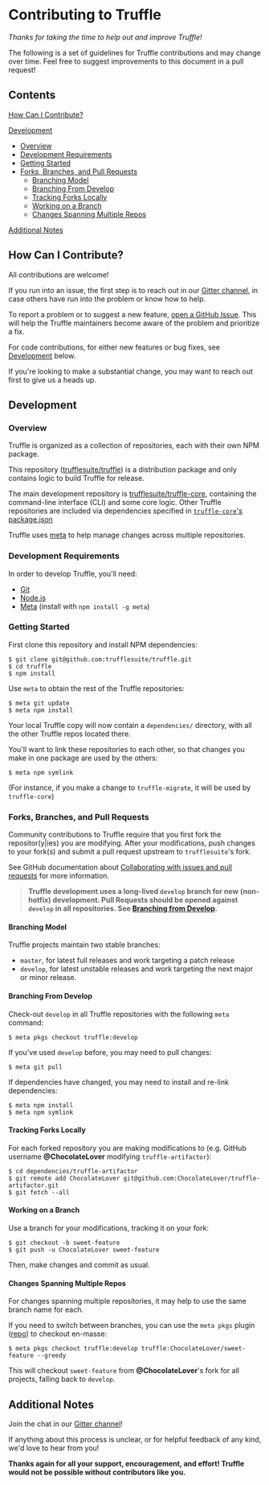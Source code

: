 Contributing to Truffle
=======================

_Thanks for taking the time to help out and improve Truffle!_

The following is a set of guidelines for Truffle contributions and may change
over time. Feel free to suggest improvements to this document in a pull request!

Contents
--------

[How Can I Contribute?](#how-can-i-contribute)

[Development](#development)
  - [Overview](#overview)
  - [Development Requirements](#development-requirements)
  - [Getting Started](#getting-started)
  - [Forks, Branches, and Pull Requests](#forks-branches-and-pull-requests)
    - [Branching Model](#branching-model)
    - [Branching From Develop](#branching-from-develop)
    - [Tracking Forks Locally](#tracking-forks-locally)
    - [Working on a Branch](#working-on-a-branch)
    - [Changes Spanning Multiple Repos](#changes-spanning-multiple-repos)

[Additional Notes](#additional-notes)


How Can I Contribute?
---------------------

All contributions are welcome!

If you run into an issue, the first step is to reach out in our [Gitter channel](https://gitter.im/ConsenSys/truffle),
in case others have run into the problem or know how to help.

To report a problem or to suggest a new feature, [open a GitHub Issue](https://github.com/trufflesuite/truffle/issues/new).
This will help the Truffle maintainers become aware of the problem and prioritize
a fix.

For code contributions, for either new features or bug fixes, see [Development](#development) below.

If you're looking to make a substantial change, you may want to reach out first
to give us a heads up.


Development
-----------

### Overview

Truffle is organized as a collection of repositories, each with their own
NPM package.

This repository ([trufflesuite/truffle](https://github.com/trufflesuite/truffle))
is a distribution package and only contains logic to build Truffle for release.

The main development repository is [trufflesuite/truffle-core](https://github.com/trufflesuite/truffle-core),
containing the command-line interface (CLI) and some core logic. Other Truffle
repositories are included via dependencies specified in
[`truffle-core`'s package.json](https://github.com/trufflesuite/truffle-core/blob/master/package.json)

Truffle uses [meta](https://github.com/mateodelnorte/meta) to help manage
changes across multiple repositories.

### Development Requirements

In order to develop Truffle, you'll need:

- [Git](https://git-scm.com/)
- [Node.js](https://nodejs.org)
- [Meta](https://github.com/mateodelnorte/meta) (install with `npm install -g meta`)


### Getting Started

First clone this repository and install NPM dependencies:

    $ git clone git@github.com:trufflesuite/truffle.git
    $ cd truffle
    $ npm install


Use `meta` to obtain the rest of the Truffle repositories:

    $ meta git update
    $ meta npm install

Your local Truffle copy will now contain a `dependencies/` directory, with all
the other Truffle repos located there.

You'll want to link these repositories to each other, so that changes you make
in one package are used by the others:

    $ meta npm symlink

(For instance, if you make a change to `truffle-migrate`, it will be used by
`truffle-core`)

### Forks, Branches, and Pull Requests

Community contributions to Truffle require that you first fork the
repositor(y|ies) you are modifying. After your modifications, push changes to
your fork(s) and submit a pull request upstream to `trufflesuite`'s fork.

See GitHub documentation about [Collaborating with issues and pull requests](https://help.github.com/categories/collaborating-with-issues-and-pull-requests/)
for more information.

> **Truffle development uses a long-lived `develop` branch for new (non-hotfix)
> development. Pull Requests should be opened against `develop` in all
> repositories. See [Branching from Develop](#branching-from-develop).**

#### Branching Model

Truffle projects maintain two stable branches:

  - `master`, for latest full releases and work targeting a patch release
  - `develop`, for latest unstable releases and work targeting the next major
      or minor release.

#### Branching From Develop

Check-out `develop` in all Truffle repositories with the following `meta`
command:

    $ meta pkgs checkout truffle:develop

If you've used `develop` before, you may need to pull changes:

    $ meta git pull

If dependencies have changed, you may need to install and re-link dependencies:

    $ meta npm install
    $ meta npm symlink


#### Tracking Forks Locally

For each forked repository you are making modifications to
(e.g. GitHub username **@ChocolateLover** modifying `truffle-artifactor`):

    $ cd dependencies/truffle-artifactor
    $ git remote add ChocolateLover git@github.com:ChocolateLover/truffle-artifactor.git
    $ git fetch --all

#### Working on a Branch

Use a branch for your modifications, tracking it on your fork:

    $ git checkout -b sweet-feature
    $ git push -u ChocolateLover sweet-feature

Then, make changes and commit as usual.

#### Changes Spanning Multiple Repos

For changes spanning multiple repositories, it may help to use the same branch
name for each.

If you need to switch between branches, you can use the `meta pkgs` plugin
([repo](https://github.com/trufflesuite/meta-pkgs)) to checkout en-masse:

    $ meta pkgs checkout truffle:develop truffle:ChocolateLover/sweet-feature --greedy

This will checkout `sweet-feature` from **@ChocolateLover**'s fork for all projects,
falling back to `develop`.


Additional Notes
----------------

Join the chat in our [Gitter channel](https://gitter.im/ConsenSys/truffle)!

If anything about this process is unclear, or for helpful feedback of any kind,
we'd love to hear from you!

**Thanks again for all your support, encouragement, and effort! Truffle would not
be possible without contributors like you.**
